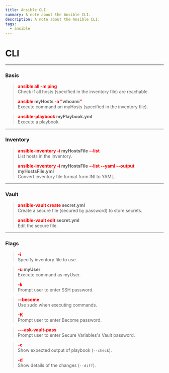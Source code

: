 ```yaml
---
title: Ansible CLI
summary: A note about the Ansible CLI.
description: A note about the Ansible CLI.
tags:
  - ansible
---
```


# CLI

---

### Basis


 > 
 > **<font color=red>ansible all -m ping</font>**</br>
 > Check if all hosts (specified in the inventory file) are reachable.
 > 
 > **<font color=red>ansible</font> myHosts <font color=red>-a "</font>whoami<font color=red>"</font>**</br>
 > Execute command on myHosts (specified in the inventory file).

 > 
 > **<font color=red>ansible-playbook</font> myPlaybook.yml**</br>
 > Execute a playbook.

---

### Inventory


 > 
 > **<font color=red>ansible-inventory -i</font> myHostsFile <font color=red>--list</font>**</br>
 > List hosts in the inventory.
 > 
 > **<font color=red>ansible-inventory -i</font> myHostsFile <font color=red>--list --yaml --output</font> myHostsFile.yml**</br>
 > Convert inventory file format form INI to YAML.

---

### Vault


 > 
 > **<font color=red>ansible-vault create</font> secret.yml**</br>
 > Create a secure file (secured by password) to store secrets.
 > 
 > **<font color=red>ansible-vault edit</font> secret.yml**</br>
 > Edit the secure file.

---

### Flags


 > 
 > **<font color=red>-i</font>**</br>
 > Specify inventory file to use.

 > 
 > **<font color=red>-u</font> myUser**</br>
 > Execute command as myUser.
 > 
 > **<font color=red>-k</font>**</br>
 > Prompt user to enter SSH password.

 > 
 > **<font color=red>--become</font>**</br>
 > Use sudo when executing commands.
 > 
 > **<font color=red>-K</font>**</br>
 > Prompt user to enter Become password.

 > 
 > **<font color=red>---ask-vault-pass</font>**</br>
 > Prompt user to enter Secure Variables's Vault password.

 > 
 > **<font color=red>-c</font>**</br>
 > Show expected output of playbook (`--check`).
 > 
 > **<font color=red>-d</font>**</br>
 > Show details of the changes (`--diff`).
